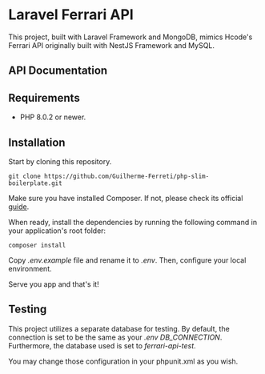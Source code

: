 # Laravel Ferrari API

This project, built with Laravel Framework and MongoDB, mimics Hcode's Ferrari API originally built with NestJS Framework and MySQL.

## API Documentation

## Requirements

* PHP 8.0.2 or newer.

## Installation

Start by cloning this repository.

```git clone https://github.com/Guilherme-Ferreti/php-slim-boilerplate.git```

Make sure you have installed Composer. If not, please check its official [guide](http://getcomposer.org/doc/00-intro.md#installation).

When ready, install the dependencies by running the following command in your application's root folder:

```composer install```

Copy *.env.example* file and rename it to *.env*. Then, configure your local environment.

Serve you app and that's it!

## Testing

This project utilizes a separate database for testing. By default, the connection is set to be the same as your *.env DB_CONNECTION*. Furthermore, the database used is set to *ferrari-api-test*.

You may change those configuration in your phpunit.xml as you wish.
